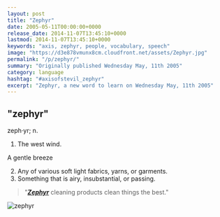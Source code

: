 ```yaml
---
layout: post
title: "Zephyr"
date: 2005-05-11T00:00:00+0000
release_date: 2014-11-07T13:45:10+0000
lastmod: 2014-11-07T13:45:10+0000
keywords: "axis, zephyr, people, vocabulary, speech"
image: "https://d3e878vmunx8cm.cloudfront.net/assets/Zephyr.jpg"
permalink: "/p/zephyr/"
summary: "Originally published Wednesday May, 11th 2005"
category: language
hashtag: "#axisofstevil_zephyr"
excerpt: "Zephyr, a new word to learn on Wednesday May, 11th 2005"
---
```


[id_1]: https://d3e878vmunx8cm.cloudfront.net/assets/Zephyr.jpg "zephyr"

## "zephyr" ##

zeph·yr; n.

1. The west wind.

 A gentle breeze

2. Any of various soft light fabrics, yarns, or garments.
3. Something that is airy, insubstantial, or passing.
 
> "***[Zephyr](https://d3e878vmunx8cm.cloudfront.net/assets/canlabel.jpg "zephyr")*** cleaning products clean things the best."

![zephyr][id_1]

